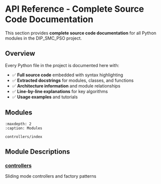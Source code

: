 # API Reference - Complete Source Code Documentation

This section provides **complete source code documentation** for all Python modules in the DIP_SMC_PSO project.

## Overview

Every Python file in the project is documented here with:
- ✅ **Full source code** embedded with syntax highlighting
- ✅ **Extracted docstrings** for modules, classes, and functions
- ✅ **Architecture information** and module relationships
- ✅ **Line-by-line explanations** for key algorithms
- ✅ **Usage examples** and tutorials

## Modules

```{toctree}
:maxdepth: 2
:caption: Modules

controllers/index
```

## Module Descriptions

### [controllers](controllers/index.md)

Sliding mode controllers and factory patterns
